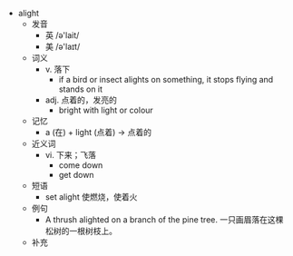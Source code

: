 - alight
  - 发音
    - 英 /ə'lait/
    - 美 /ə'laɪt/
  - 词义
    - v. 落下
      - if a bird or insect alights on something, it stops flying and stands on it
    - adj. 点着的，发亮的
      - bright with light or colour
  - 记忆
    - a (在) + light (点着) → 点着的
  - 近义词
    - vi. 下来；飞落
      - come down
      - get down
  - 短语
    - set alight 使燃烧，使着火
  - 例句
    - A thrush alighted on a branch of the pine tree. 一只画眉落在这棵松树的一根树枝上。
  - 补充